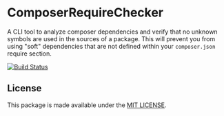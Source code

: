 # ComposerRequireChecker

A CLI tool to analyze composer dependencies and verify that no unknown symbols are used in the sources of a package.
This will prevent you from using "soft" dependencies that are not defined within your `composer.json` require section.

[![Build Status](https://travis-ci.org/maglnet/ComposerRequireChecker.svg?branch=master)](https://travis-ci.org/maglnet/ComposerRequireChecker)

## License

This package is made available under the [MIT LICENSE](LICENSE).
